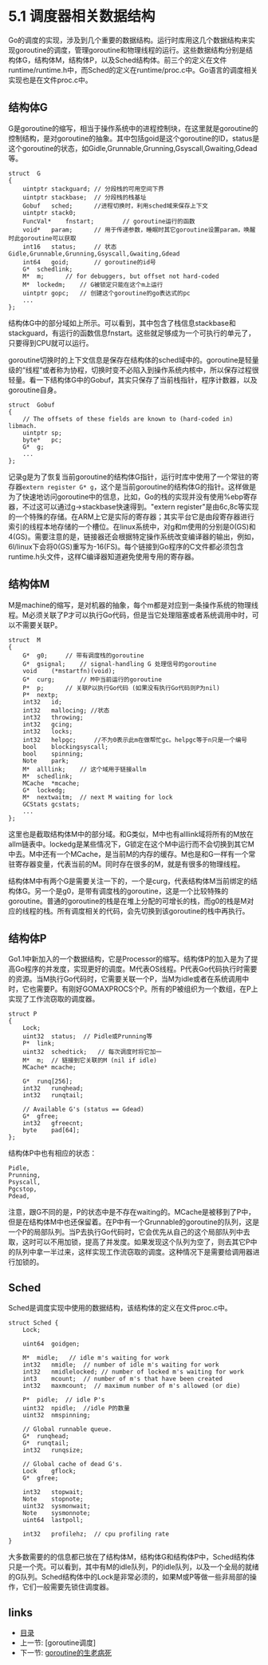 # 5.1 调度器相关数据结构
Go的调度的实现，涉及到几个重要的数据结构。运行时库用这几个数据结构来实现goroutine的调度，管理goroutine和物理线程的运行。这些数据结构分别是结构体G，结构体M，结构体P，以及Sched结构体。前三个的定义在文件runtime/runtime.h中，而Sched的定义在runtime/proc.c中。Go语言的调度相关实现也是在文件proc.c中。

## 结构体G
G是goroutine的缩写，相当于操作系统中的进程控制块，在这里就是goroutine的控制结构，是对goroutine的抽象。其中包括goid是这个goroutine的ID，status是这个goroutine的状态，如Gidle,Grunnable,Grunning,Gsyscall,Gwaiting,Gdead等。

	struct	G
	{
		uintptr	stackguard;	// 分段栈的可用空间下界
		uintptr	stackbase;	// 分段栈的栈基址	
		Gobuf	sched;		//进程切换时，利用sched域来保存上下文
		uintptr	stack0;
		FuncVal*	fnstart;		// goroutine运行的函数
		void*	param;		// 用于传递参数，睡眠时其它goroutine设置param，唤醒时此goroutine可以获取
		int16	status;		// 状态Gidle,Grunnable,Grunning,Gsyscall,Gwaiting,Gdead
		int64	goid;		// goroutine的id号
		G*	schedlink;
		M*	m;		// for debuggers, but offset not hard-coded
		M*	lockedm;	// G被锁定只能在这个m上运行
		uintptr	gopc;	// 创建这个goroutine的go表达式的pc
		...
	};


结构体G中的部分域如上所示。可以看到，其中包含了栈信息stackbase和stackguard，有运行的函数信息fnstart。这些就足够成为一个可执行的单元了，只要得到CPU就可以运行。

goroutine切换时的上下文信息是保存在结构体的sched域中的。goroutine是轻量级的“线程”或者称为协程，切换时变不必陷入到操作系统内核中，所以保存过程很轻量。看一下结构体G中的Gobuf，其实只保存了当前栈指针，程序计数器，以及goroutine自身。

	struct	Gobuf
	{
		// The offsets of these fields are known to (hard-coded in) libmach.
		uintptr	sp;
		byte*	pc;
		G*	g;
		...
	};

记录g是为了恢复当前goroutine的结构体G指针，运行时库中使用了一个常驻的寄存器`extern register G* g`，这个是当前goroutine的结构体G的指针。这样做是为了快速地访问goroutine中的信息，比如，Go的栈的实现并没有使用%ebp寄存器，不过这可以通过g->stackbase快速得到。"extern register"是由6c,8c等实现的一个特殊的存储。在ARM上它是实际的寄存器；其实平台它是由段寄存器进行索引的线程本地存储的一个槽位。在linux系统中，对g和m使用的分别是0(GS)和4(GS)。需要注意的是，链接器还会根据特定操作系统改变编译器的输出，例如，6l/linux下会将0(GS)重写为-16(FS)。每个链接到Go程序的C文件都必须包含runtime.h头文件，这样C编译器知道避免使用专用的寄存器。

## 结构体M

M是machine的缩写，是对机器的抽象，每个m都是对应到一条操作系统的物理线程。M必须关联了P才可以执行Go代码，但是当它处理阻塞或者系统调用中时，可以不需要关联P。

	struct	M
	{
		G*	g0;		// 带有调度栈的goroutine
		G*	gsignal;	// signal-handling G 处理信号的goroutine
		void	(*mstartfn)(void);
		G*	curg;		// M中当前运行的goroutine
		P*	p;		// 关联P以执行Go代码 (如果没有执行Go代码则P为nil)
		P*	nextp;
		int32	id;
		int32	mallocing; //状态
		int32	throwing;
		int32	gcing;
		int32	locks;
		int32	helpgc;		//不为0表示此m在做帮忙gc。helpgc等于n只是一个编号
		bool	blockingsyscall;
		bool	spinning;
		Note	park;
		M*	alllink;	// 这个域用于链接allm
		M*	schedlink;
		MCache	*mcache;
		G*	lockedg;
		M*	nextwaitm;	// next M waiting for lock
		GCStats	gcstats;
		...
	};

这里也是截取结构体M中的部分域。和G类似，M中也有alllink域将所有的M放在allm链表中。lockedg是某些情况下，G锁定在这个M中运行而不会切换到其它M中去。M中还有一个MCache，是当前M的内存的缓存。M也是和G一样有一个常驻寄存器变量，代表当前的M。同时存在很多的M，就是有很多的物理线程。

结构体M中有两个G是需要关注一下的，一个是curg，代表结构体M当前绑定的结构体G。另一个是g0，是带有调度栈的goroutine，这是一个比较特殊的goroutine。普通的goroutine的栈是在堆上分配的可增长的栈，而g0的栈是M对应的线程的栈。所有调度相关的代码，会先切换到该goroutine的栈中再执行。

## 结构体P
Go1.1中新加入的一个数据结构，它是Processor的缩写。结构体P的加入是为了提高Go程序的并发度，实现更好的调度。M代表OS线程。P代表Go代码执行时需要的资源。当M执行Go代码时，它需要关联一个P，当M为idle或者在系统调用中时，它也需要P。有刚好GOMAXPROCS个P。所有的P被组织为一个数组，在P上实现了工作流窃取的调度器。


	struct P
	{
		Lock;
		uint32	status;  // Pidle或Prunning等
		P*	link;
		uint32	schedtick;   // 每次调度时将它加一
		M*	m;	// 链接到它关联的M (nil if idle)
		MCache*	mcache;
		
		G*	runq[256];
		int32	runqhead;
		int32	runqtail;
		
		// Available G's (status == Gdead)
		G*	gfree;
		int32	gfreecnt;
		byte	pad[64];
	};

结构体P中也有相应的状态：

	Pidle,
	Prunning,
	Psyscall,
	Pgcstop,
	Pdead,

注意，跟G不同的是，P的状态中是不存在waiting的。MCache是被移到了P中，但是在结构体M中也还保留着。在P中有一个Grunnable的goroutine的队列，这是一个P的局部队列。当P去执行Go代码时，它会优先从自己的这个局部队列中去取，这时可以不用加锁，提高了并发度。如果发现这个队列为空了，则去其它P中的队列中拿一半过来，这样实现工作流窃取的调度。这种情况下是需要给调用器进行加锁的。

## Sched
Sched是调度实现中使用的数据结构，该结构体的定义在文件proc.c中。

	struct Sched {
		Lock;
		
		uint64	goidgen;
		
		M*	midle;	 // idle m's waiting for work
		int32	nmidle;	 // number of idle m's waiting for work
		int32	nmidlelocked; // number of locked m's waiting for work
		int3	mcount;	 // number of m's that have been created
		int32	maxmcount;	// maximum number of m's allowed (or die)
		
		P*	pidle;  // idle P's
		uint32	npidle;  //idle P的数量
		uint32	nmspinning;
		
		// Global runnable queue.
		G*	runqhead;
		G*	runqtail;
		int32	runqsize;
		
		// Global cache of dead G's.
		Lock	gflock;
		G*	gfree;
		
		int32	stopwait;
		Note	stopnote;
		uint32	sysmonwait;
		Note	sysmonnote;
		uint64	lastpoll;
		
		int32	profilehz;	// cpu profiling rate
	}

大多数需要的的信息都已放在了结构体M，结构体G和结构体P中，Sched结构体只是一个壳。可以看到，其中有M的idle队列，P的idle队列，以及一个全局的就绪的G队列。Sched结构体中的Lock是非常必须的，如果M或P等做一些非局部的操作，它们一般需要先锁住调度器。

## links
  * [目录](<preface.md>)
  * 上一节: [goroutine调度]
  * 下一节: [goroutine的生老病死](<05.2.md>)
